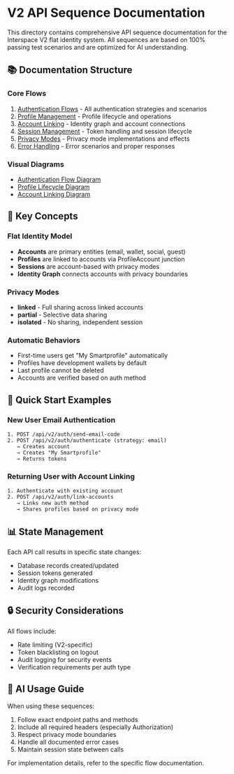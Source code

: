 # V2 API Sequence Documentation

This directory contains comprehensive API sequence documentation for the Interspace V2 flat identity system. All sequences are based on 100% passing test scenarios and are optimized for AI understanding.

## 📚 Documentation Structure

### Core Flows
1. [Authentication Flows](./1-authentication-flows.md) - All authentication strategies and scenarios
2. [Profile Management](./2-profile-management.md) - Profile lifecycle and operations
3. [Account Linking](./3-account-linking.md) - Identity graph and account connections
4. [Session Management](./4-session-management.md) - Token handling and session lifecycle
5. [Privacy Modes](./5-privacy-modes.md) - Privacy mode implementations and effects
6. [Error Handling](./6-error-handling.md) - Error scenarios and proper responses

### Visual Diagrams
- [Authentication Flow Diagram](./diagrams/auth-flow.mermaid)
- [Profile Lifecycle Diagram](./diagrams/profile-lifecycle.mermaid)
- [Account Linking Diagram](./diagrams/account-linking.mermaid)

## 🔑 Key Concepts

### Flat Identity Model
- **Accounts** are primary entities (email, wallet, social, guest)
- **Profiles** are linked to accounts via ProfileAccount junction
- **Sessions** are account-based with privacy modes
- **Identity Graph** connects accounts with privacy boundaries

### Privacy Modes
- **linked** - Full sharing across linked accounts
- **partial** - Selective data sharing
- **isolated** - No sharing, independent session

### Automatic Behaviors
- First-time users get "My Smartprofile" automatically
- Profiles have development wallets by default
- Last profile cannot be deleted
- Accounts are verified based on auth method

## 🚀 Quick Start Examples

### New User Email Authentication
```
1. POST /api/v2/auth/send-email-code
2. POST /api/v2/auth/authenticate (strategy: email)
   → Creates account
   → Creates "My Smartprofile" 
   → Returns tokens
```

### Returning User with Account Linking
```
1. Authenticate with existing account
2. POST /api/v2/auth/link-accounts
   → Links new auth method
   → Shares profiles based on privacy mode
```

## 📊 State Management

Each API call results in specific state changes:
- Database records created/updated
- Session tokens generated
- Identity graph modifications
- Audit logs recorded

## 🔒 Security Considerations

All flows include:
- Rate limiting (V2-specific)
- Token blacklisting on logout
- Audit logging for security events
- Verification requirements per auth type

## 🤖 AI Usage Guide

When using these sequences:
1. Follow exact endpoint paths and methods
2. Include all required headers (especially Authorization)
3. Respect privacy mode boundaries
4. Handle all documented error cases
5. Maintain session state between calls

For implementation details, refer to the specific flow documentation.